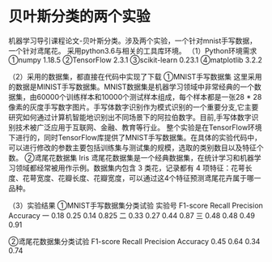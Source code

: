 # 贝叶斯分类的两个实验
  机器学习导引课程论文-贝叶斯分类。涉及两个实验，一个针对mnist手写数据，一个针对鸢尾花。
  采用python3.6与相关的工具库环境。
（1）Python环境需求
①numpy 1.18.5
②TensorFlow 2.3.1
③scikit-learn 0.23.1
④matplotlib 3.2.2

（2）采用的数据集，都直接在代码中实现了下载
①MNIST手写数据集
这里采用的数据是MINIST手写数据集。MNIST数据集是机器学习领域中非常经典的一个数据集，由60000个训练样本和10000个测试样本组成，每个样本都是一张28 * 28像素的灰度手写数字图片。手写体数字识别作为模式识别的一个重要分支,它主要研究如何通过计算机智能地识别出不同场景下的阿拉伯数字。目前,手写体数字识别技术被广泛应用于互联网、金融、教育等行业。
整个实验是在TensorFlow环境下进行的，同时TensorFlow库提供了MNIST手写数据集。在具体的实验代码中，可以进行修改的参数主要包括训练集与测试集的规模，选取的类别数目以及特征个数。
②鸢尾花数据集
Iris 鸢尾花数据集是一个经典数据集，在统计学习和机器学习领域都经常被用作示例。数据集内包含 3 类花，记录都有 4 项特征：花萼长度、花萼宽度、花瓣长度、花瓣宽度，可以通过这4个特征预测鸢尾花卉属于哪一品种。

（3）实验结果
①MNIST手写数据集分类试验
实验号	F1-score	Recall	Precision	Accuracy
一	    0.18	    0.25	   0.14	    0.825
二	    0.33	    0.27	   0.44	    0.87
三	    0.48	    0.48	   0.49	    0.91

②鸢尾花数据集分类试验
F1-score	Recall	Precision	Accuracy
0.45	    0.64	    0.34	   0.74
